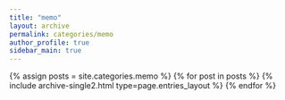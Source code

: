 ```yaml
---
title: "memo"
layout: archive
permalink: categories/memo
author_profile: true
sidebar_main: true
---
```


{% assign posts = site.categories.memo %}
{% for post in posts %} {% include archive-single2.html type=page.entries_layout %} {% endfor %}